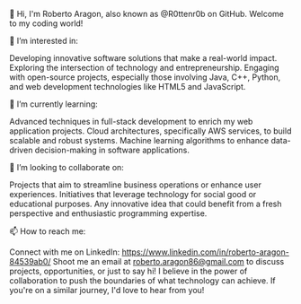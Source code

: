 👋 Hi, I'm Roberto Aragon, also known as @R0ttenr0b on GitHub. Welcome to my coding world!

👀 I’m interested in:

Developing innovative software solutions that make a real-world impact.
Exploring the intersection of technology and entrepreneurship.
Engaging with open-source projects, especially those involving Java, C++, Python, and web development technologies like HTML5 and JavaScript.

🌱 I’m currently learning:

Advanced techniques in full-stack development to enrich my web application projects.
Cloud architectures, specifically AWS services, to build scalable and robust systems.
Machine learning algorithms to enhance data-driven decision-making in software applications.

💞️ I’m looking to collaborate on:

Projects that aim to streamline business operations or enhance user experiences.
Initiatives that leverage technology for social good or educational purposes.
Any innovative idea that could benefit from a fresh perspective and enthusiastic programming expertise.

📫 How to reach me:

Connect with me on LinkedIn: https://www.linkedin.com/in/roberto-aragon-84539ab0/
Shoot me an email at roberto.aragon86@gmail.com to discuss projects, opportunities, or just to say hi!
I believe in the power of collaboration to push the boundaries of what technology can achieve. If you're on a similar journey, I'd love to hear from you!
<!---
R0ttenr0b/R0ttenr0b is a ✨ special ✨ repository because its `README.md` (this file) appears on your GitHub profile.
You can click the Preview link to take a look at your changes.
--->
